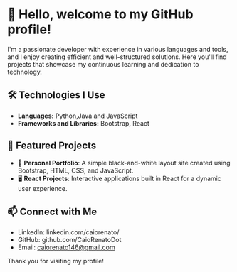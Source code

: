# 👋 Hello, welcome to my GitHub profile!

I'm a passionate developer with experience in various languages and tools, and I enjoy creating efficient and well-structured solutions. Here you'll find projects that showcase my continuous learning and dedication to technology.

## 🛠️ Technologies I Use

- **Languages:** Python,Java and JavaScript
- **Frameworks and Libraries:** Bootstrap, React

## 🌟 Featured Projects

- 📂 **Personal Portfolio**: A simple black-and-white layout site created using Bootstrap, HTML, CSS, and JavaScript.
- 🖥️ **React Projects**: Interactive applications built in React for a dynamic user experience.

## 📫 Connect with Me

- LinkedIn: linkedin.com/caiorenato/
- GitHub: github.com/CaioRenatoDot
- Email: caiorenato146@gmail.com

Thank you for visiting my profile!
